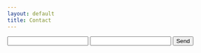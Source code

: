 ```yaml
---
layout: default
title: Contact
---
```

<form action="https://formspree.io/xnqdvbaj" method="POST">
  <input type="text" name="name">
  <input type="email" name="_replyto">
  <input type="submit" value="Send">
</form>
